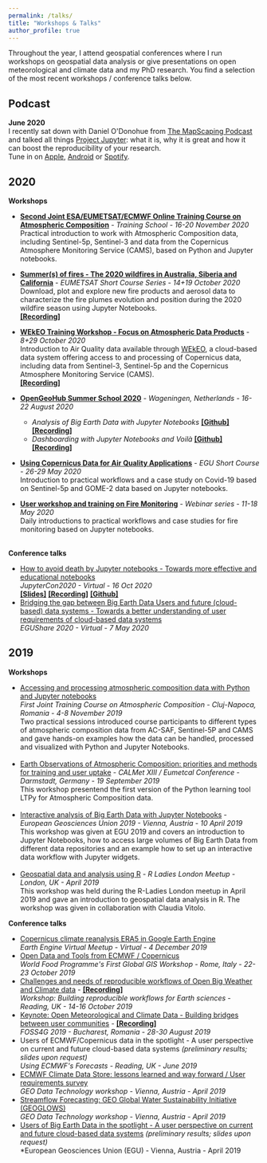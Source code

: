 ```yaml
---
permalink: /talks/
title: "Workshops & Talks"
author_profile: true
---
```



Throughout the year, I attend geospatial conferences where I run workshops on geospatial data analysis or give presentations on open meteorological and climate data and my PhD research. You find a selection of the most recent workshops / conference talks below.


Podcast
------
**June 2020** <br>
I recently sat down with Daniel O'Donohue from [The MapScaping Podcast](https://mapscaping.com/blogs/the-mapscaping-podcast) and talked all things [Project Jupyter](https://jupyter.org/): what it is, why it is great and how it can boost the reproducibility of your research.<br>
Tune in on [Apple](https://buff.ly/2X6nMNW), [Android](https://buff.ly/2O3kuH5) or [Spotify](https://buff.ly/2X7Ym2k).


2020
------
**Workshops**
- **<a href='https://atmostraining.info/index.php/2020/09/14/next-event-title/#more-130' target='_blank'>Second Joint ESA/EUMETSAT/ECMWF Online Training Course on Atmospheric Composition</a>** - *Training School - 16-20 November 2020*<br>
Practical introduction to work with Atmospheric Composition data, including Sentinel-5p, Sentinel-3 and data from the Copernicus Atmosphere Monitoring Service (CAMS), based on Python and Jupyter notebooks.

- **<a href='https://training.eumetsat.int/course/index.php?categoryid=97' target='_blank'>Summer(s) of fires - The 2020 wildfires in Australia, Siberia and California</a>** - *EUMETSAT Short Course Series - 14+19 October 2020*<br>
Download, plot and explore new fire products and aerosol data to characterize the fire plumes evolution and position during the 2020 wildfire season using Jupyter Notebooks.<br> 
**<a href='https://www.youtube.com/watch?v=_Xn-iHTgtxM&feature=youtu.be' target='_blank'>[Recording]</a>**

- **<a href='https://wekeo.eu/web/guest/news/-/blogs/wekeo-online-training-workshop-focus-on-atmospheric-data-products' target='_blank'>WEkEO Training Workshop - Focus on Atmospheric Data Products</a>** - *8+29 October 2020*<br>
Introduction to Air Quality data available through [WEkEO](https://wekeo.eu), a cloud-based data system offering access to and processing of Copernicus data, including data from Sentinel-3, Sentinel-5p and the Copernicus Atmosphere Monitoring Service (CAMS).<br>
**[[Recording]](https://www.youtube.com/watch?v=J14iyz_c7Vg)**

- **<a href='https://opengeohub.org/summer_school_2020' target='_blank'>OpenGeoHub Summer School 2020</a>** - *Wageningen, Netherlands - 16-22 August 2020*<br>
  - *Analysis of Big Earth Data with Jupyter Notebooks* **[[Github]](https://github.com/jwagemann/2020_analysis_of_big_earth_data_with_jupyter)** **[[Recording]](https://www.youtube.com/watch?v=HHut0XYr10g&list=PLXUoTpMa_9s0Ea--KTV1OEvgxg-AMEOGv&index=12)** <br>
  - *Dashboarding with Jupyter Notebooks and Voilà* **[[Github]](https://github.com/jwagemann/dashboarding_jupyter_voila)** **[[Recording]](https://www.youtube.com/watch?v=nQArO4eW1oI&list=PLXUoTpMa_9s0Ea--KTV1OEvgxg-AMEOGv&index=11)**<br>

- **<a href='https://training.eumetsat.int/course/view.php?id=366' target='_blank'>Using Copernicus Data for Air Quality Applications</a>** - *EGU Short Course - 26-29 May 2020*<br>
Introduction to practical workflows and a case study on Covid-19 based on Sentinel-5p and GOME-2 data based on Jupyter notebooks.<br>

- **<a href='https://training.eumetsat.int/course/view.php?id=360' target='_blank'>User workshop and training on Fire Monitoring</a>** - *Webinar series - 11-18 May 2020*<br>
Daily introductions to practical workflows and case studies for fire monitoring based on Jupyter notebooks.<br><br>

**Conference talks**
- <a href='https://cfp.jupytercon.com/2020/schedule/presentation/167/how-to-avoid-death-by-jupyter-notebooks-towards-more-effective-and-educational-notebooks/' target='_blank'>How to avoid death by Jupyter notebooks - Towards more effective and educational notebooks</a><br>*JupyterCon2020 - Virtual - 16 Oct 2020* <br>
**[[Slides]](https://speakerdeck.com/jwagemann/how-to-avoid-death-by-jupyter-notebooks-towards-more-effective-and-educational-notebooks)** **[[Recording]](https://www.youtube.com/watch?v=BQU82XOSo8M)** **[[Github]](https://github.com/jwagemann/2020_jupytercon)**
- <a href='https://presentations.copernicus.org/EGU2020/EGU2020-10029_presentation.pdf' target='_blank'>Bridging the gap between Big Earth Data Users and future (cloud-based) data systems - Towards a better understanding of user requirements of cloud-based data systems</a><br>*EGUShare 2020 - Virtual - 7 May 2020* <br>


2019
------
**Workshops**
- <a href="https://atmostraining.info/" target="_blank">Accessing and processing atmospheric composition data with Python and Jupyter notebooks</a><br>*First Joint Training Course on Atmospheric Composition - Cluj-Napoca, Romania - 4-8 November 2019*<br>Two practical sessions introduced course participants to different types of atmospheric composition data from AC-SAF, Sentinel-5P and CAMS and gave hands-on examples how the data can be handled, processed and visualized with Python and Jupyter Notebooks.<br><br>
- <a href="https://www.eventsforce.net/eumetsat/media/uploaded/EVEUMETSAT/event_5/CALMET_EUMETCAL_Conference_-_Programme.pdf" target="_blank">Earth Observations of Atmospheric Composition: priorities and methods for training and user uptake</a> - *CALMet XIII / Eumetcal Conference - Darmstadt, Germany - 19 September 2019*<br>This workshop presentend the first version of the Python learning tool LTPy for Atmospheric Composition data.<br><br>
- <a href="https://github.com/jwagemann/2019_egu_workshop_jupyter_notebooks" target="_blank">Interactive analysis of Big Earth Data with Jupyter Notebooks</a> - *European Geosciences Union 2019 - Vienna, Austria - 10 April 2019*<br>This workshop was given at EGU 2019 and covers an introduction to Jupyter Notebooks, how to access large volumes of Big Earth Data from different data repositories and an example how to set up an interactive data workflow with Jupyter widgets. <br><br>
- <a href="https://docs.google.com/presentation/d/1pEr9E16EJZ_I2wLBJnsCpOM4gSP4tz3s0s43N7DxuZk/edit?usp=sharing" target="_blank">Geospatial data and analysis using R</a> - *R Ladies London Meetup - London, UK - April 2019*<br>This workshop was held during the R-Ladies London meetup in April 2019 and gave an introduction to geospatial data analysis in R. The workshop was given in collaboration with Claudia Vitolo.

**Conference talks**
- <a href='https://speakerdeck.com/jwagemann/era5-climate-reanalysis-in-earth-engine' target='_blank'>Copernicus climate reanalysis ERA5 in Google Earth Engine</a><br>*Earth Engine Virtual Meetup - Virtual - 4 December 2019* <br>
- <a href="https://speakerdeck.com/jwagemann/open-data-and-tools-from-ecmwf-and-copernicus" target='_blank'>Open Data and Tools from ECMWF / Copernicus</a><br>*World Food Programme's First Global GIS Workshop - Rome, Italy - 22-23 October 2019*
- <a href="https://speakerdeck.com/jwagemann/challenges-and-needs-of-reproducible-workflows-of-open-weather-and-climate-data" target='_blank'>Challenges and needs of reproducible workflows of Open Big Weather and Climate data</a> - **<a href='https://vimeo.com/366256755' target='_blank'>[Recording]</a>**<br>*Workshop: Building reproducible workflows for Earth sciences - Reading, UK - 14-16 October 2019*
- <a href="https://speakerdeck.com/jwagemann/open-meteorological-and-climate-data-building-bridges-between-user-communities" target="_blank">Keynote: Open Meteorological and Climate Data - Building bridges between user communities</a> - **<a href='https://www.youtube.com/watch?v=dtXV95mJHSs&t=926s' target='_blank'>[Recording]</a>** <br>*FOSS4G 2019 - Bucharest, Romania - 28-30 August 2019*
- Users of ECMWF/Copernicus data in the spotlight - A user perspective on current and future cloud-based data systems *(preliminary results; slides upon request)* <br>*Using ECMWF's Forecasts - Reading, UK - June 2019*
- <a href="https://www.earthobservations.org/me_201904_dpw.php?t=presentations" taget="_blank">ECMWF Climate Data Store: lessons learned and way forward / User requirements survey</a> <br>*GEO Data Technology workshop - Vienna, Austria - April 2019*
- <a href="https://www.earthobservations.org/me_201904_dpw.php?t=presentations" target="_blank">Streamflow Forecasting: GEO Global Water Sustainability Initiative (GEOGLOWS)</a> <br>*GEO Data Technology workshop - Vienna, Austria - April 2019*
- <a href="https://meetingorganizer.copernicus.org/EGU2019/EGU2019-1659-1.pdf" target="_blank">Users of Big Earth Data in the spotlight - A user perspective on current and future cloud-based data systems</a> *(preliminary results; slides upon request)*<br>*European Geosciences Union (EGU) - Vienna, Austria - April 2019 






